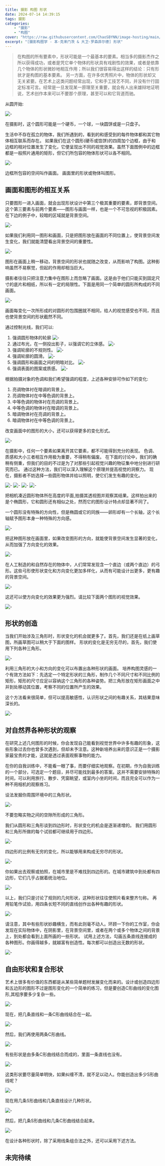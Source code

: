 ```yaml
---
title: 摄影 构图 形状
date: 2024-07-14 14:39:15
tags: 摄影
categories:
    - "摄影"
    - "构图"
cover: "https://raw.githubusercontent.com/ChaoSBYNN/image-hosting/main/photography/lens.webp"
excerpt: "[摄影构图学 - 本·克来门茨 & 大卫·罗森菲尔德] 形状"
---
```


> 在构图的所有要素中，形状可能是一个最基本的要素。相当多的摄影杰作之所以获得成功，或者是凭它单个物体的形状具有戏剧性的效果，或者是依靠几个物体的形状微妙地相互作用；所以我们很容易得出这样的结论：只有形状才是构图的基本要素。
> 另一方面，在许多优秀照片中，物体的形状却又无关紧要。在艺术上这类问题经常出现，它和手工技艺不同，并没有什行固定标准可言。经常是一旦发现某一原理至关重要，就会有人出来雄辩地证明说，艺术创作本来可以不要那个原理，甚至可以和它背道而驰。

从圆开始:

![-](https://raw.githubusercontent.com/ChaoSBYNN/image-hosting/main/photography/2024-07-14/20240714144131.png)

在摄影时，这个圆形可能是一个硬币，一个球，一块圆饼或是一只盘子。

生活中不存在孤立的物体，我们所遇到的，看到的和感受到的每件物体都和其它物体相互联系而存在。
如果我们在这个圆形(硬币或馅饼)的四周加个边框，由于和边框的相对位置发生了变化，它便呈现出不同的视觉效果。虽然下面图例中的边框都是一般照片通用的矩形，但它们所包容的物体形状可以各不相同。

![-](https://raw.githubusercontent.com/ChaoSBYNN/image-hosting/main/photography/2024-07-14/20240714144241.png)

边框所包容的空间叫作画面。
画面里的形状或物体叫图形。

## 画面和图形的相互关系

只要图形一进入画面，就会出现形状设计中第三个极其重要的要素，即背景空间。这个第三要素与前两个要素——图形与画面一样，也是一个不可忽视的积极因素。在下边的例子中，较暗的区域就是背景空间。

![-](https://raw.githubusercontent.com/ChaoSBYNN/image-hosting/main/photography/2024-07-14/20240714144327.png)

如果我们利用同一图形和画面，只是把图形放在画面的不同位置上，使背景空间发生变化，我们就能清楚看出背景空间的重要性。

![-](https://raw.githubusercontent.com/ChaoSBYNN/image-hosting/main/photography/2024-07-14/20240714144357.png)

图形在画面上稍一移动，背景空间的形状也就随之改变，从而影响了构图。这种影响虽然不易察觉，但起的作用却相当巨大。

摄影者往往只把注意力集中在图形上而忽略了画面。这是由于他们只能买到固定尺寸的底片和相纸，所以有一定的局限性。下面是用同一个简单的圆形所构成的不同画面。

![-](https://raw.githubusercontent.com/ChaoSBYNN/image-hosting/main/photography/2024-07-14/20240714144428.png)

画面每变化一次所形成的对圆形的包围圈就不相同，给人的视觉感受也不同，而且也使背景空间的形状截然不同。

通过控制光线，我们可以:

1. 强调圆形物体的轮廓
    ![-](https://raw.githubusercontent.com/ChaoSBYNN/image-hosting/main/photography/2024-07-14/20240714144530.png)
2. 通过布光，在一侧投出影子，以强调它的立体感。
    ![-](https://raw.githubusercontent.com/ChaoSBYNN/image-hosting/main/photography/2024-07-14/20240714144538.png)
3. 强调轮廓的不规则性。
    ![-](https://raw.githubusercontent.com/ChaoSBYNN/image-hosting/main/photography/2024-07-14/20240714144550.png)
4. 强调轮廓的圆滑。
    ![-](https://raw.githubusercontent.com/ChaoSBYNN/image-hosting/main/photography/2024-07-14/20240714144723.png)
5. 强调圆形和画面之间的明暗对比。
    ![-](https://raw.githubusercontent.com/ChaoSBYNN/image-hosting/main/photography/2024-07-14/20240714144730.png)
6. 强调表面的图案或质感。
    ![-](https://raw.githubusercontent.com/ChaoSBYNN/image-hosting/main/photography/2024-07-14/20240714144744.png)

根据拍摄对象的色调和我们希望强调的程度，上述各种安排可作如下的变化:

1. 亮调物体衬在暗调的背景上。
2. 亮调物体衬在中等色调的背景上。
3. 中等色调的物体衬在亮调的背景上。
4. 中等色调的物体衬在暗调的背景上。
5. 暗调物体衬在亮调的背景上。
6. 暗调物体衬在中等色调的背景上。

改变画面中的图形的大小，还可以获得更多的变化形式。

![-](https://raw.githubusercontent.com/ChaoSBYNN/image-hosting/main/photography/2024-07-14/20240714144756.png)

在摄影中，任何一个要素如果离开其它要素，都不可能得到充分的表现。
色调、质感和大小三者相互作用极为重要，不得稍有偏废。
在下面的讨论中，我们的确稍有侧重，但我们的目的不过是为了对那些引起视觉兴趣的物征集中地分别进行研究而已。
通过这种方法，我们可以深入理解这个原理并提高视觉的洞察力。
现在，摄影者不妨选择一些圆形物体并给以照明，使它们发生有趣的变化。

![-](https://raw.githubusercontent.com/ChaoSBYNN/image-hosting/main/photography/2024-07-14/20240714144836.png)
![-](https://raw.githubusercontent.com/ChaoSBYNN/image-hosting/main/photography/2024-07-14/20240714144843.png)
![-](https://raw.githubusercontent.com/ChaoSBYNN/image-hosting/main/photography/2024-07-14/20240714144854.png)
![-](https://raw.githubusercontent.com/ChaoSBYNN/image-hosting/main/photography/2024-07-14/20240714144901.png)


把相机凑近圆形物体所在高度的平面,拍摄其透视图并观察其结果。这样拍出来的是个椭圆形，它和圆形还有相似之处，然而它的图形设计特点却显著不同了。

一个圆形没有特殊的方向性，但是椭圆或它的同族——卵形却有一个长轴，这个长轴赋予图形本身一种特殊的方向感。

![-](https://raw.githubusercontent.com/ChaoSBYNN/image-hosting/main/photography/2024-07-14/20240714144902.png)

把这种图形放在画面里，如果改变图形的方向，就能使背景空间发生显著的变化，从而加强了方向变化的效果。

![-](https://raw.githubusercontent.com/ChaoSBYNN/image-hosting/main/photography/2024-07-14/20240714145009.png)

在人工制造的和自然存在的物体中，人们常常发现含一个直边（或两个直边）的弓形。这些弓形使形状变化和方向变化更加多样化，从而有可能设计出更多，更有趣的背景空间。

![-](https://raw.githubusercontent.com/ChaoSBYNN/image-hosting/main/photography/2024-07-14/20240714145033.png)

这还可以使方向变化的效果更为强烈。请比较下面两个图形的视觉效果。

![-](https://raw.githubusercontent.com/ChaoSBYNN/image-hosting/main/photography/2024-07-14/20240714145053.png)

## 形状的创造

当我们开始涉及三角形时，形状变化的机会就更多了。首先，我们还是在纸上画草图，所画草图可以稍大于下面的图样。
形状的变化是无穷无尽的，首先，我们使用下列各种三角形。

![-](https://raw.githubusercontent.com/ChaoSBYNN/image-hosting/main/photography/2024-07-15/20240715120922.png)

利用三角形的大小和方向的变化可以布置出各种形状的画面。
培养构图灵感的一个有效方法如下：先选定一个特定形状的三角形，制作几个不同尺寸和不同比例的矩形，矩形的尺寸应足以容纳这个三角形的各种姿势。把三角形放在矩形画面之中并到处移动其位置，考察不同的位置所产生的效果。

这个方法看来很简单，但可以提高敏感性，认识形状之间的有趣关系，其结果意味深长的。

![-](https://raw.githubusercontent.com/ChaoSBYNN/image-hosting/main/photography/2024-07-15/20240715120948.png)

## 对自然界各种形状的观察

在研究上述几何图形的时候，你会发现自己能看到视觉世界中许多有趣的形象，这些形象过去你也曾多次遇到，但却未予注意。这种新培养出来的意识正是一个摄影家最宝贵的才能，这就是透过表面观察事物的能力。

在你的自我训练中，不能看一眼了事，而要仔细实地观察。在初期，作为自我训练的一个部分，可选定一个题目，并尽可能找到最多的答案。这并不需要安排特殊的时间，可以利用旅行、散步、凭窗眺望，或室内小坐的时间，而且完全可以作为一种不用相机的观察练习。

设法发掘你周围环境中的三角形状。

![-](https://raw.githubusercontent.com/ChaoSBYNN/image-hosting/main/photography/2024-07-15/20240715121116.png)

不要忽略实物之间的空隙所形成的三角形。

我们从圆形和三角形谈到四边形时，形状变化的机会是逐渐递增的。
我们用圆形和三角形所做的每个试验都可继续用于四边形。

![-](https://raw.githubusercontent.com/ChaoSBYNN/image-hosting/main/photography/2024-07-15/20240715121207.png)

四边形的比例有无穷的变化，所以能够用来构成无穷尽的形状。

![-](https://raw.githubusercontent.com/ChaoSBYNN/image-hosting/main/photography/2024-07-15/20240715121218.png)

你如果出去观察或拍照，在城市里是不难找到四边形的。在城市建筑中到处都有四边形，它们几乎占据着统治地位。

![-](https://raw.githubusercontent.com/ChaoSBYNN/image-hosting/main/photography/2024-07-15/20240715121400.png)

以上，我们只是讨论了规则的几何形状，这种形状往往使照片看来整齐匀称。
再用铅笔作试验，用四条长短不同的直线创作出各种有趣的形状。

![-](https://raw.githubusercontent.com/ChaoSBYNN/image-hosting/main/photography/2024-07-15/20240715121414.png)

请注意，其中有些形状妙趣横生，而有此则毫不动人。环顾一下你的工作室，你会发现在实际物体中，在阴影里，在背景空间里，或者在两个或多个物体之间的背景上，到处都会看到上面所画的一些形状。
试用上述方法，勾画五条直线连接成的各种图形。你画得越多，就越富有创造性。每次都可以创造出无数的形状。

![-](https://raw.githubusercontent.com/ChaoSBYNN/image-hosting/main/photography/2024-07-15/20240715121425.png)

## 自由形状和复合形状

艺术上很多有价值的东西都是从某些简单题材发展变化而来的。设计或创造四边形和五边形的图形不过是图形变化的一个简单的练习，但是要创造C形曲线的变化图形,其程序要多少复杂一些。

![-](https://raw.githubusercontent.com/ChaoSBYNN/image-hosting/main/photography/2024-07-15/20240715121438.png)

现在，把几条直线和一条C形曲线结合在一起。

![-](https://raw.githubusercontent.com/ChaoSBYNN/image-hosting/main/photography/2024-07-15/20240715121448.png)

然后，我们再使用两条C形曲线。

![-](https://raw.githubusercontent.com/ChaoSBYNN/image-hosting/main/photography/2024-07-15/20240715121500.png)

有些形状是由多条C形曲线结合而成的，里面一条直线也没有。

![-](https://raw.githubusercontent.com/ChaoSBYNN/image-hosting/main/photography/2024-07-15/20240715121510.png)

这类形状要尽量简单明快，如果纠缠不清，就不足以动人。你能创造出多少S形曲线呢？

![-](https://raw.githubusercontent.com/ChaoSBYNN/image-hosting/main/photography/2024-07-15/20240715121518.png)

现在用几条S形曲线和几条直线设计几种形状。

![-](https://raw.githubusercontent.com/ChaoSBYNN/image-hosting/main/photography/2024-07-15/20240715121528.png)

然后，把几条S形曲线和几条C形曲线结合起来。

![-](https://raw.githubusercontent.com/ChaoSBYNN/image-hosting/main/photography/2024-07-15/20240715121539.png)

在设计各种形状时，除了采用线条组合法之外，还可以采用下述方法。

## 未完待续

